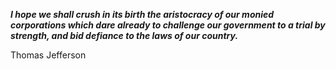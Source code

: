 _**I hope we shall crush in its birth the aristocracy of our monied corporations which dare already to challenge our government to a trial by strength, and bid defiance to the laws of our country.**_

Thomas Jefferson